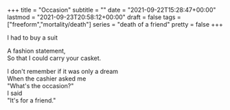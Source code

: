 +++
title = "Occasion"
subtitle = ""
date = "2021-09-22T15:28:47+00:00"
lastmod = "2021-09-23T20:58:12+00:00"
draft = false
tags = ["freeform","mortality/death"]
series = "death of a friend"
pretty = false
+++

I had to buy a suit  

A fashion statement,   
So that I could carry your casket.  

I don't remember if it was only a dream  
When the cashier asked me   
"What's the occasion?"  
I said  
"It's for a friend."  

